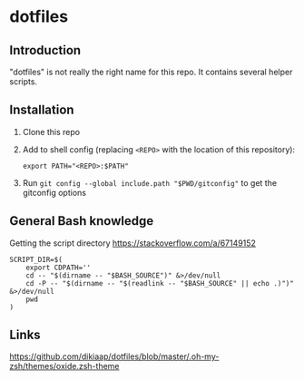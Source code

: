 # dotfiles

## Introduction
"dotfiles" is not really the right name for this repo. It contains several helper scripts.

## Installation
1. Clone this repo
2. Add to shell config (replacing `<REPO>` with the location of this repository):

	   export PATH="<REPO>:$PATH"

2. Run `git config --global include.path "$PWD/gitconfig"` to get the gitconfig options

## General Bash knowledge
Getting the script directory
<https://stackoverflow.com/a/67149152>
```
SCRIPT_DIR=$(
    export CDPATH=''
    cd -- "$(dirname -- "$BASH_SOURCE")" &>/dev/null
    cd -P -- "$(dirname -- "$(readlink -- "$BASH_SOURCE" || echo .)")" &>/dev/null
    pwd
)
```

## Links
<https://github.com/dikiaap/dotfiles/blob/master/.oh-my-zsh/themes/oxide.zsh-theme>
